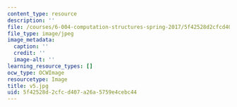 ```yaml
---
content_type: resource
description: ''
file: /courses/6-004-computation-structures-spring-2017/5f42528d2cfcd407a26a5759e4cebc44_v5.jpg
file_type: image/jpeg
image_metadata:
  caption: ''
  credit: ''
  image-alt: ''
learning_resource_types: []
ocw_type: OCWImage
resourcetype: Image
title: v5.jpg
uid: 5f42528d-2cfc-d407-a26a-5759e4cebc44
---
```

